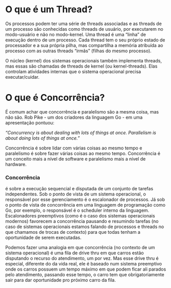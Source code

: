 # O que é um Thread? 

Os processos podem ter uma série de threads associadas e as threads de um processo são conhecidas como threads de usuário, por executarem no modo-usuário e não no modo-kernel. Uma thread é uma “linha” de execução dentro de um processo. Cada thread tem o seu próprio estado de processador e a sua própria pilha, mas compartilha a memória atribuída ao processo com as outras threads “irmãs” (filhas do mesmo processo).

O núcleo (kernel) dos sistemas operacionais também implementa threads, mas essas são chamadas de threads de kernel (ou kernel-threads). Elas controlam atividades internas que o sistema operacional precisa executar/cuidar.

# O que é Concorrência?

É comum achar que concorrência e paralelismo são a mesma coisa, mas não são. Rob Pike - um dos criadores da linguagem Go - em uma apresentação pontuou:

<i>“Concurrency is about dealing with lots of things at once. Parallelism is about doing lots of things at once.”</i>

Concorrência é sobre lidar com várias coisas ao mesmo tempo e paralelismo é sobre fazer várias coisas ao mesmo tempo. Concorrência é um conceito mais a nível de software e paralelismo mais a nível de hardware.

### Concorrência 
é sobre a execução sequencial e disputada de um conjunto de tarefas independentes. Sob o ponto de vista de um sistema operacional, o responsável por esse gerenciamento é o escalonador de processos. Já sob o ponto de vista de concorrência em uma linguagem de programação como Go, por exemplo, o responsável é o scheduler interno da linguagem. Escalonadores preemptivos (como é o caso dos sistemas operacionais modernos) favorecem a concorrência pausando e resumindo tarefas (no caso de sistemas operacionais estamos falando de processos e threads no que chamamos de trocas de contexto) para que todas tenham a oportunidade de serem executadas.

Podemos fazer uma analogia em que concorrência (no contexto de um sistema operacional) é uma fila de drive thru em que carros estão disputando o recurso do atendimento, um por vez. Mas esse drive thru é especial, diferente do da vida real, ele é baseado num sistema preemptivo onde os carros possuem um tempo máximo em que podem ficar ali parados pelo atendimento, passando esse tempo, o carro tem que obrigatoriamente sair para dar oportunidade pro próximo carro da fila.

